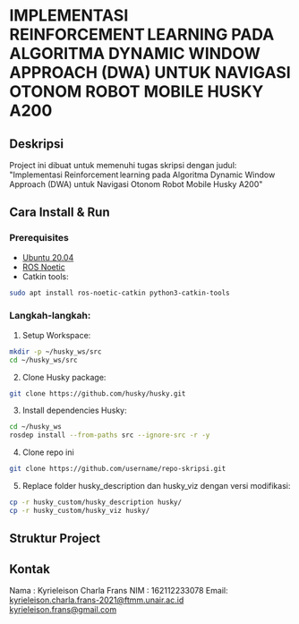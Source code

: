 # IMPLEMENTASI REINFORCEMENT LEARNING PADA ALGORITMA DYNAMIC WINDOW APPROACH (DWA) UNTUK NAVIGASI OTONOM ROBOT MOBILE HUSKY A200  

## Deskripsi
Project ini dibuat untuk memenuhi tugas skripsi dengan judul: "Implementasi Reinforcement learning pada Algoritma Dynamic Window Approach (DWA) untuk Navigasi Otonom Robot Mobile Husky A200"

## Cara Install & Run

### Prerequisites
- [Ubuntu 20.04](https://releases.ubuntu.com/20.04/)  
- [ROS Noetic](http://wiki.ros.org/noetic/Installation/Ubuntu)  
- Catkin tools:
```bash
sudo apt install ros-noetic-catkin python3-catkin-tools 
```


### Langkah-langkah:
1. Setup Workspace:
```bash 
mkdir -p ~/husky_ws/src
cd ~/husky_ws/src
```
2. Clone Husky package:
```bash 
git clone https://github.com/husky/husky.git
```
3. Install dependencies Husky:
```bash
cd ~/husky_ws
rosdep install --from-paths src --ignore-src -r -y
```
4. Clone repo ini
```bash
git clone https://github.com/username/repo-skripsi.git 
```
5. Replace folder husky_description dan husky_viz dengan versi modifikasi:
```bash
cp -r husky_custom/husky_description husky/
cp -r husky_custom/husky_viz husky/
```


## Struktur Project



## Kontak
Nama : Kyrieleison Charla Frans
NIM : 162112233078
Email: kyrieleison.charla.frans-2021@ftmm.unair.ac.id
kyrieleison.frans@gmail.com
